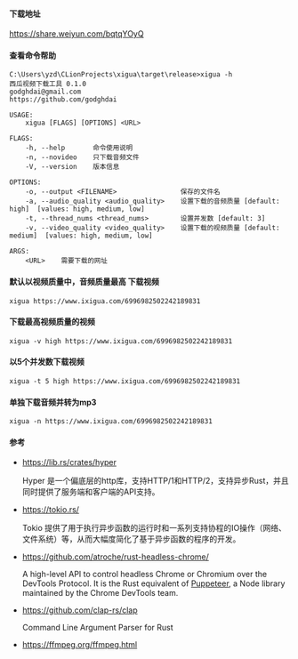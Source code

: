 #### 下载地址

https://share.weiyun.com/bqtqYOyQ

####  查看命令帮助

```shell
C:\Users\yzd\CLionProjects\xigua\target\release>xigua -h
西瓜视频下载工具 0.1.0
godghdai@gmail.com
https://github.com/godghdai

USAGE:
    xigua [FLAGS] [OPTIONS] <URL>

FLAGS:
    -h, --help       命令使用说明
    -n, --novideo    只下载音频文件
    -V, --version    版本信息

OPTIONS:
    -o, --output <FILENAME>                保存的文件名
    -a, --audio_quality <audio_quality>    设置下载的音频质量 [default: high]  [values: high, medium, low]
    -t, --thread_nums <thread_nums>        设置并发数 [default: 3]
    -v, --video_quality <video_quality>    设置下载的视频质量 [default: medium]  [values: high, medium, low]

ARGS:
    <URL>    需要下载的网址
```
####  默认以视频质量中，音频质量最高 下载视频

```shell
xigua https://www.ixigua.com/6996982502242189831
```
####  下载最高视频质量的视频
```shell
xigua -v high https://www.ixigua.com/6996982502242189831
```
####  以5个并发数下载视频
```shell
xigua -t 5 high https://www.ixigua.com/6996982502242189831
```
####  单独下载音频并转为mp3
```shell
xigua -n https://www.ixigua.com/6996982502242189831
```



#### 参考

- https://lib.rs/crates/hyper 
 
  Hyper 是一个偏底层的http库，支持HTTP/1和HTTP/2，支持异步Rust，并且同时提供了服务端和客户端的API支持。

- https://tokio.rs/
 
  Tokio 提供了用于执行异步函数的运行时和一系列支持协程的IO操作（网络、文件系统）等，从而大幅度简化了基于异步函数的程序的开发。

- https://github.com/atroche/rust-headless-chrome/
 
  A high-level API to control headless Chrome or Chromium over the DevTools Protocol. It is the Rust equivalent of [Puppeteer](https://github.com/GoogleChrome/puppeteer), a Node library maintained by the Chrome DevTools team.

- https://github.com/clap-rs/clap
 
  Command Line Argument Parser for Rust
  
- https://ffmpeg.org/ffmpeg.html 
